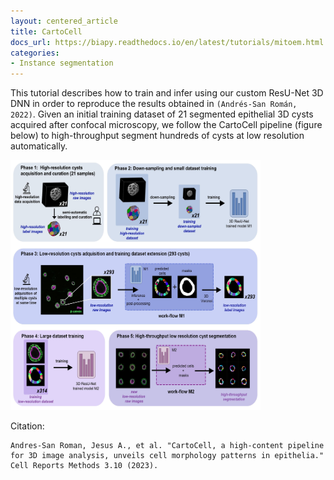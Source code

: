 ```yaml
---
layout: centered_article
title: CartoCell
docs_url: https://biapy.readthedocs.io/en/latest/tutorials/mitoem.html
categories:
- Instance segmentation
---
```


This tutorial describes how to train and infer using our custom ResU-Net 3D DNN in order to reproduce the results obtained in ``(Andrés-San Román, 2022)``. Given an initial training dataset of 21 segmented epithelial 3D cysts acquired after confocal microscopy, we follow the CartoCell pipeline (figure below) to high-throughput segment hundreds of cysts at low resolution automatically.

<div class="row">
    <img height="400" width="400" src="/assets/images/tutorials/cartocell_pipeline.jpg" alt="CartoCell teaser">
</div>

Citation: 

```
Andres-San Roman, Jesus A., et al. "CartoCell, a high-content pipeline for 3D image analysis, unveils cell morphology patterns in epithelia." Cell Reports Methods 3.10 (2023).
```